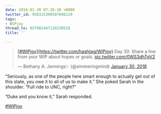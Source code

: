 ```yaml
---
date: 2018-01-30 07:26:10 +0000
twitter_id: 958315398507696129
tags:
- WIPjoy
thread_to: 957982467134230528
title: ''

---
```

<blockquote class="twitter-tweet"><p lang="en" dir="ltr"><a href="https://twitter.com/hashtag/WIPjoy?src=hash&amp;ref_src=twsrc%5Etfw">[#WIPjoy](https://twitter.com/hashtag/WIPjoy)</a> Day 30: Share a line from your WIP about hopes or goals. <a href="https://t.co/0WS3dhTnV2">pic.twitter.com/0WS3dhTnV2</a></p>&mdash; Bethany A. Jennings✨ (@simmeringmind) <a href="https://twitter.com/simmeringmind/status/958203224246378496?ref_src=twsrc%5Etfw">January 30, 2018</a></blockquote>
<script async src="https://platform.twitter.com/widgets.js" charset="utf-8"></script>

“Seriously, as one of the people here smart enough to actually get out of this state, you owe it to all of us to make it.” She poked Sarah in the shoulder. “Full ride to UNC, right?”

“Duke and you know it,” Sarah responded.

[#WIPjoy](https://twitter.com/hashtag/WIPjoy)
